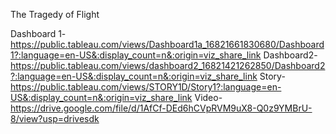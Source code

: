 The Tragedy of Flight

Dashboard 1- https://public.tableau.com/views/Dashboard1a_16821661830680/Dashboard1?:language=en-US&:display_count=n&:origin=viz_share_link
Dashboard2- https://public.tableau.com/views/dashboard2_16821421262850/Dashboard2?:language=en-US&:display_count=n&:origin=viz_share_link
Story-https://public.tableau.com/views/STORY1D/Story1?:language=en-US&:display_count=n&:origin=viz_share_link
Video-https://drive.google.com/file/d/1AfCf-DEd6hCVpRVM9uX8-Q0z9YMBrU-8/view?usp=drivesdk

